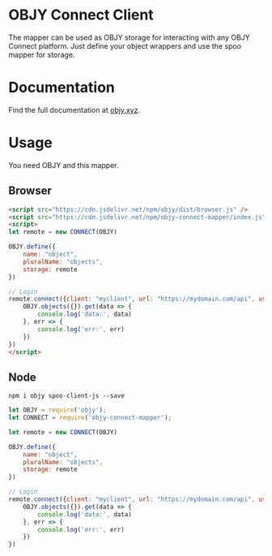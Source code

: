 # OBJY Connect Client

The mapper can be used as OBJY storage for interacting with any OBJY Connect platform. Just define your object wrappers and use the spoo mapper for storage.

# Documentation

Find the full documentation at [objy.xyz](https://objy.xyz).

# Usage

You need OBJY and this mapper.

## Browser

```html
<script src="https://cdn.jsdelivr.net/npm/objy/dist/browser.js" />
<script src="https://cdn.jsdelivr.net/npm/objy-connect-mapper/index.js" />
<script>
let remote = new CONNECT(OBJY)

OBJY.define({
	name: "object",
	pluralName: "objects",
	storage: remote
})

// Login
remote.connect({client: "myclient", url: "https://mydomain.com/api", username: "user", password: "***"}, () => {
	OBJY.objects({}).get(data => {
		console.log('data:', data)
	}, err => {
		console.log('err:', err)
	})
})
</script>
```

## Node

```shell
npm i objy spoo-client-js --save
```

```javascript
let OBJY = require('objy');
let CONNECT = require('objy-connect-mapper');

let remote = new CONNECT(OBJY)

OBJY.define({
	name: "object",
	pluralName: "objects",
	storage: remote
})

// Login
remote.connect({client: "myclient", url: "https://mydomain.com/api", username: "user", password: "***"}, () => {
	OBJY.objects({}).get(data => {
		console.log('data:', data)
	}, err => {
		console.log('err:', err)
	})
})
```